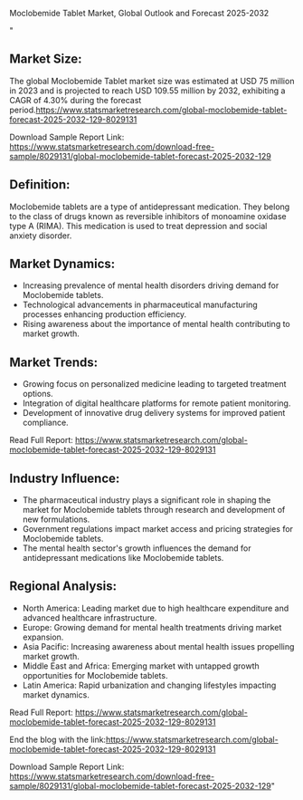 Moclobemide Tablet Market, Global Outlook and Forecast 2025-2032

"<h2>Market Size:</h2>
<p>The global Moclobemide Tablet market size was estimated at USD 75 million in 2023 and is projected to reach USD 109.55 million by 2032, exhibiting a CAGR of 4.30% during the forecast period.<a href='https://www.statsmarketresearch.com/global-moclobemide-tablet-forecast-2025-2032-129-8029131'>https://www.statsmarketresearch.com/global-moclobemide-tablet-forecast-2025-2032-129-8029131</a></p>
<p>Download Sample Report Link: <a href='https://www.statsmarketresearch.com/download-free-sample/8029131/global-moclobemide-tablet-forecast-2025-2032-129'>https://www.statsmarketresearch.com/download-free-sample/8029131/global-moclobemide-tablet-forecast-2025-2032-129</a></p>

<h2>Definition:</h2>
<p>Moclobemide tablets are a type of antidepressant medication. They belong to the class of drugs known as reversible inhibitors of monoamine oxidase type A (RIMA). This medication is used to treat depression and social anxiety disorder.</p>

<h2>Market Dynamics:</h2>
<ul>
  <li>Increasing prevalence of mental health disorders driving demand for Moclobemide tablets.</li>
  <li>Technological advancements in pharmaceutical manufacturing processes enhancing production efficiency.</li>
  <li>Rising awareness about the importance of mental health contributing to market growth.</li>
</ul>

<h2>Market Trends:</h2>
<ul>
  <li>Growing focus on personalized medicine leading to targeted treatment options.</li>
  <li>Integration of digital healthcare platforms for remote patient monitoring.</li>
  <li>Development of innovative drug delivery systems for improved patient compliance.</li>
</ul>
<p>Read Full Report: <a href='https://www.statsmarketresearch.com/global-moclobemide-tablet-forecast-2025-2032-129-8029131'>https://www.statsmarketresearch.com/global-moclobemide-tablet-forecast-2025-2032-129-8029131</a>

<h2>Industry Influence:</h2>
<ul>
  <li>The pharmaceutical industry plays a significant role in shaping the market for Moclobemide tablets through research and development of new formulations.</li>
  <li>Government regulations impact market access and pricing strategies for Moclobemide tablets.</li>
  <li>The mental health sector's growth influences the demand for antidepressant medications like Moclobemide tablets.</li>
</ul>

<h2>Regional Analysis:</h2>
<ul>
  <li>North America: Leading market due to high healthcare expenditure and advanced healthcare infrastructure.</li>
  <li>Europe: Growing demand for mental health treatments driving market expansion.</li>
  <li>Asia Pacific: Increasing awareness about mental health issues propelling market growth.</li>
  <li>Middle East and Africa: Emerging market with untapped growth opportunities for Moclobemide tablets.</li>
  <li>Latin America: Rapid urbanization and changing lifestyles impacting market dynamics.</li>
</ul>
<p>Read Full Report: <a href='https://www.statsmarketresearch.com/global-moclobemide-tablet-forecast-2025-2032-129-8029131'>https://www.statsmarketresearch.com/global-moclobemide-tablet-forecast-2025-2032-129-8029131</a>

<p>End the blog with the link:<a href='https://www.statsmarketresearch.com/global-moclobemide-tablet-forecast-2025-2032-129-8029131'>https://www.statsmarketresearch.com/global-moclobemide-tablet-forecast-2025-2032-129-8029131</a> 
<p>Download Sample Report Link: <a href='https://www.statsmarketresearch.com/download-free-sample/8029131/global-moclobemide-tablet-forecast-2025-2032-129'>https://www.statsmarketresearch.com/download-free-sample/8029131/global-moclobemide-tablet-forecast-2025-2032-129</a>"
